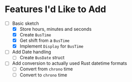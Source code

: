 # Features I'd Like to Add

- [ ] Basic sketch
    - [x] Store hours, minutes and seconds
    - [x] Create `BusTime`
    - [x] Get shift from a `BusTime`
    - [x] Implement `Display` for `BusTime`
- [ ] Add Date handling
    - [ ] Create `BusDate` struct
- [ ] Add conversion to actually used Rust datetime formats
    - [ ] Convert from `chrono` time
    - [ ] Convert to `chrono` time
